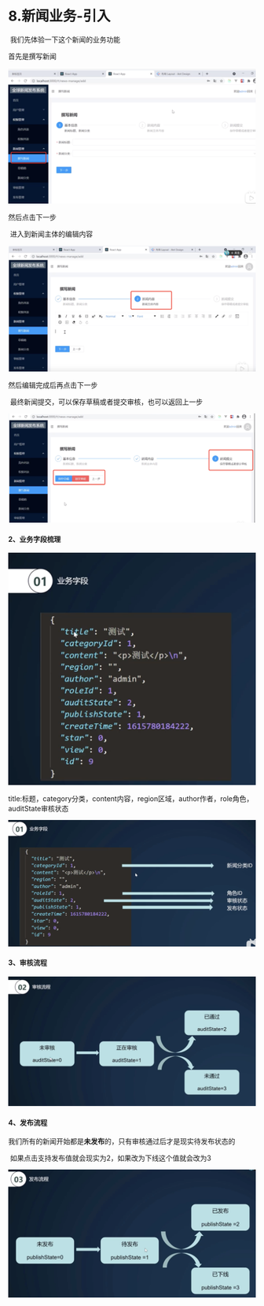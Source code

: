 # 8.新闻业务-引入

​		我们先体验一下这个新闻的业务功能

首先是撰写新闻

![image-20211219174643945](../../../../.vuepress/public/images/image-20211219174643945.png)



然后点击下一步

​		进入到新闻主体的编辑内容

![image-20211219175004062](../../../../.vuepress/public/images/image-20211219175004062.png)



然后编辑完成后再点击下一步

​		最终新闻提交，可以保存草稿或者提交审核，也可以返回上一步

![image-20211219175238478](../../../../.vuepress/public/images/image-20211219175238478.png)



#### 2、业务字段梳理

![image-20211219175510956](../../../../.vuepress/public/images/image-20211219175510956.png)

title:标题，category分类，content内容，region区域，author作者，role角色，auditState审核状态

![image-20211219175833668](../../../../.vuepress/public/images/image-20211219175833668.png)





#### 3、审核流程

![image-20211219175954085](../../../../.vuepress/public/images/image-20211219175954085.png)



#### 4、发布流程

我们所有的新闻开始都是**未发布**的，只有审核通过后才是现实待发布状态的

​	如果点击支持发布值就会现实为2，如果改为下线这个值就会改为3

![image-20211219180243086](../../../../.vuepress/public/images/image-20211219180243086.png)













































